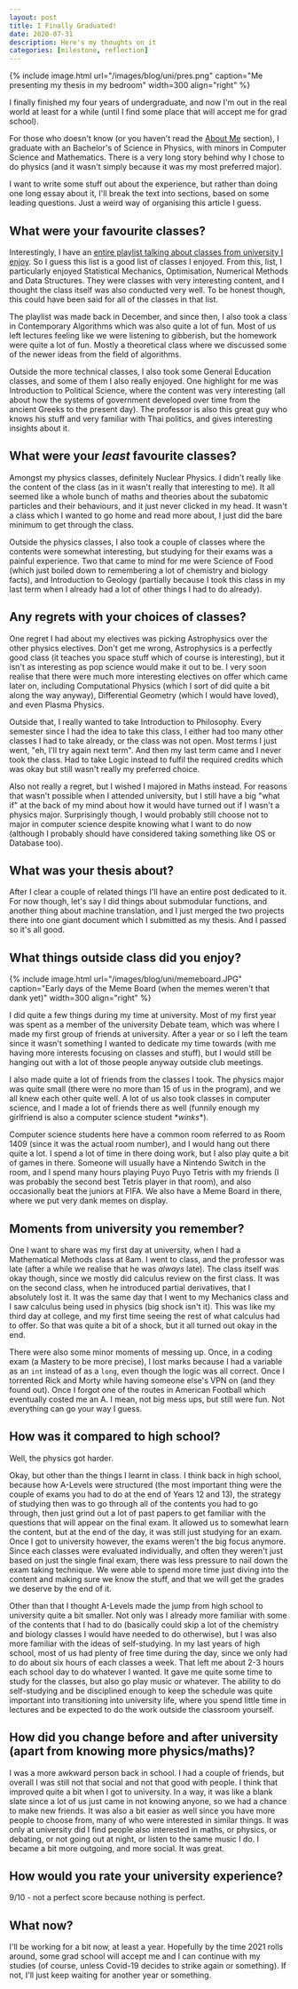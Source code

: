 ```yaml
---
layout: post
title: I Finally Graduated!
date: 2020-07-31
description: Here's my thoughts on it
categories: [milestone, reflection]
---
```

{% include image.html url="/images/blog/uni/pres.png" caption="Me presenting my thesis in my bedroom" width=300 align="right" %}

I finally finished my four years of undergraduate, and now I'm out in the real world at least for a while (until I find some place that will accept me for grad school).

For those who doesn't know (or you haven't read the <a href="/about">About Me</a> section), I graduate with an Bachelor's of Science in Physics, with minors in Computer Science and Mathematics. There is a very long story behind why I chose to do physics (and it wasn't simply because it was my most preferred major).

I want to write some stuff out about the experience, but rather than doing one long essay about it, I'll break the text into sections, based on some leading questions. Just a weird way of organising this article I guess.

## What were your favourite classes?

Interestingly, I have an <a href="https://www.youtube.com/playlist?list=PLBzCYlA4J3e58YH6o73Na3EeVDIO4Y5zO">entire playlist talking about classes from university I enjoy</a>. So I guess this list is a good list of classes I enjoyed. From this, list, I particularly enjoyed Statistical Mechanics, Optimisation, Numerical Methods and Data Structures. They were classes with very interesting content, and I thought the class itself was also conducted very well. To be honest though, this could have been said for all of the classes in that list.

The playlist was made back in December, and since then, I also took a class in Contemporary Algorithms which was also quite a lot of fun. Most of us left lectures feeling like we were listening to gibberish, but the homework were quite a lot of fun. Mostly a theoretical class where we discussed some of the newer ideas from the field of algorithms.

Outside the more technical classes, I also took some General Education classes, and some of them I also really enjoyed. One highlight for me was Introduction to Political Science, where the content was very interesting (all about how the systems of government developed over time from the ancient Greeks to the present day). The professor is also this great guy who knows his stuff and very familiar with Thai politics, and gives interesting insights about it.

## What were your _least_ favourite classes?

Amongst my physics classes, definitely Nuclear Physics. I didn't really like the content of the class (as in it wasn't really that interesting to me). It all seemed like a whole bunch of maths and theories about the subatomic particles and their behaviours, and it just never clicked in my head. It wasn't a class which I wanted to go home and read more about, I just did the bare minimum to get through the class.

Outside the physics classes, I also took a couple of classes where the contents were somewhat interesting, but studying for their exams was a painful experience. Two that came to mind for me were Science of Food (which just boiled down to remembering a lot of chemistry and biology facts), and Introduction to Geology (partially because I took this class in my last term when I already had a lot of other things I had to do already).

## Any regrets with your choices of classes?

One regret I had about my electives was picking Astrophysics over the other physics electives. Don't get me wrong, Astrophysics is a perfectly good class (it teaches you space stuff which of course is interesting), but it isn't as interesting as pop science would make it out to be. I very soon realise that there were much more interesting electives on offer which came later on, including Computational Physics (which I sort of did quite a bit along the way anyway), Differential Geometry (which I would have loved), and even Plasma Physics.

Outside that, I really wanted to take Introduction to Philosophy. Every semester since I had the idea to take this class, I either had too many other classes I had to take already, or the class was not open. Most terms I just went, "eh, I'll try again next term". And then my last term came and I never took the class. Had to take Logic instead to fulfil the required credits which was okay but still wasn't really my preferred choice.

Also not really a regret, but I wished I majored in Maths instead. For reasons that wasn't possible when I attended university, but I still have a big "what if" at the back of my mind about how it would have turned out if I wasn't a physics major. Surprisingly though, I would probably still choose not to major in computer science despite knowing what I want to do now (although I probably should have considered taking something like OS or Database too).

## What was your thesis about?

After I clear a couple of related things I'll have an entire post dedicated to it. For now though, let's say I did things about submodular functions, and another thing about machine translation, and I just merged the two projects there into one giant document which I submitted as my thesis. And I passed so it's all good.

## What things outside class did you enjoy?

{% include image.html url="/images/blog/uni/memeboard.JPG" caption="Early days of the Meme Board (when the memes weren't that dank yet)" width=300 align="right" %}

I did quite a few things during my time at university. Most of my first year was spent as a member of the university Debate team, which was where I made my first group of friends at university. After a year or so I left the team since it wasn't something I wanted to dedicate my time towards (with me having more interests focusing on classes and stuff), but I would still be hanging out with a lot of those people anyway outside club meetings.

I also made quite a lot of friends from the classes I took. The physics major was quite small (there were no more than 15 of us in the program), and we all knew each other quite well. A lot of us also took classes in computer science, and I made a lot of friends there as well (funnily enough my girlfriend is also a computer science student \*_winks_\*).

Computer science students here have a common room referred to as Room 1409 (since it was the actual room number), and I would hang out there quite a lot. I spend a lot of time in there doing work, but I also play quite a bit of games in there. Someone will usually have a Nintendo Switch in the room, and I spend many hours playing Puyo Puyo Tetris with my friends (I was probably the second best Tetris player in that room), and also occasionally beat the juniors at FIFA. We also have a Meme Board in there, where we put very dank memes on display.

## Moments from university you remember?

One I want to share was my first day at university, when I had a Mathematical Methods class at 8am. I went to class, and the professor was late (after a while we realise that he was _always_ late). The class itself was okay though, since we mostly did calculus review on the first class. It was on the second class, when he introduced partial derivatives, that I absolutely lost it. It was the same day that I went to my Mechanics class and I saw calculus being used in physics (big shock isn't it). This was like my third day at college, and my first time seeing the rest of what calculus had to offer. So that was quite a bit of a shock, but it all turned out okay in the end.

There were also some minor moments of messing up. Once, in a coding exam (a Mastery to be more precise), I lost marks because I had a variable as an `int` instead of as a `long`, even though the logic was all correct. Once I torrented Rick and Morty while having someone else's VPN on (and they found out). Once I forgot one of the routes in American Football which eventually costed me an A. I mean, not big mess ups, but still were fun. Not everything can go your way I guess.

## How was it compared to high school?

Well, the physics got harder.

Okay, but other than the things I learnt in class. I think back in high school, because how A-Levels were structured (the most important thing were the couple of exams you had to do at the end of Years 12 and 13), the strategy of studying then was to go through all of the contents you had to go through, then just grind out a lot of past papers to get familiar with the questions that will appear on the final exam. It allowed us to somewhat learn the content, but at the end of the day, it was still just studying for an exam. Once I got to university however, the exams weren't the big focus anymore. Since each classes were evaluated individually, and often they weren't just based on just the single final exam, there was less pressure to nail down the exam taking technique. We were able to spend more time just diving into the content and making sure we know the stuff, and that we will get the grades we deserve by the end of it.

Other than that I thought A-Levels made the jump from high school to university quite a bit smaller. Not only was I already more familiar with some of the contents that I had to do (basically could skip a lot of the chemistry and biology classes I would have needed to do otherwise), but I was also more familiar with the ideas of self-studying. In my last years of high school, most of us had plenty of free time during the day, since we only had to do about six hours of each classes a week. That left me about 2-3 hours each school day to do whatever I wanted. It gave me quite some time to study for the classes, but also go play music or whatever. The ability to do self-studying and be disciplined enough to keep the schedule was quite important into transitioning into university life, where you spend little time in lectures and be expected to do the work outside the classroom yourself.

## How did you change before and after university (apart from knowing more physics/maths)?

I was a more awkward person back in school. I had a couple of friends, but overall I was still not that social and not that good with people. I think that improved quite a bit when I got to university. In a way, it was like a blank slate since a lot of us just came in not knowing anyone, so we had a chance to make new friends. It was also a bit easier as well since you have more people to choose from, many of who were interested in similar things. It was only at university did I find people also interested in maths, or physics, or debating, or not going out at night, or listen to the same music I do. I became a bit more outgoing, and more social. It was great.

## How would you rate your university experience?

9/10 - not a perfect score because nothing is perfect.

## What now?

I'll be working for a bit now, at least a year. Hopefully by the time 2021 rolls around, some grad school will accept me and I can continue with my studies (of course, unless Covid-19 decides to strike again or something). If not, I'll just keep waiting for another year or something.

